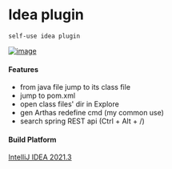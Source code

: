 Idea plugin
=
    self-use idea plugin

[![image](https://img.shields.io/badge/jetbrains%20plugin-v1.4.0-blue)](https://plugins.jetbrains.com/plugin/15769-ideaenhance)

#### Features

- from java file jump to its class file
- jump to pom.xml
- open class files' dir in Explore
- gen Arthas redefine cmd (my common use)
- search spring REST api (Ctrl + Alt + /)

#### Build Platform

[IntelliJ IDEA 2021.3](build.gradle)
